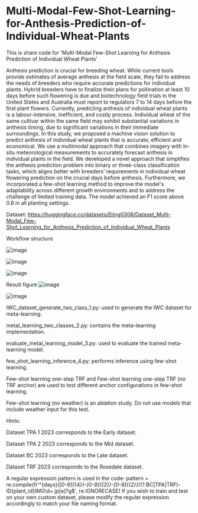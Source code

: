 # Multi-Modal-Few-Shot-Learning-for-Anthesis-Prediction-of-Individual-Wheat-Plants
This is share code for 'Multi-Modal Few-Shot Learning for Anthesis Prediction of Individual Wheat Plants'

Anthesis prediction is crucial for breeding wheat. While current tools provide estimates of average anthesis at the field scale, they fail to address the needs of breeders who require accurate predictions for individual plants. Hybrid breeders have to finalize their plans for pollination at least 10 days before such flowering is due and biotechnology field trials in the United States and Australia must report to regulators 7 to 14 days before the first plant flowers. Currently, predicting anthesis of individual wheat plants is a labour-intensive, inefficient, and costly process. Individual wheat of the same cultivar within the same field may exhibit substantial variations in anthesis timing, due to significant variations in their immediate surroundings. In this study, we proposed a machine vision solution to predict anthesis of individual wheat plants that is accurate, efficient and economical. We use a multimodal approach that combines imagery with in-situ meteorological measurements to accurately forecast anthesis in individual plants in the field. We developed a novel approach that simplifies the anthesis prediction problem into binary or three-class classification tasks, which aligns better with breeders’ requirements in individual wheat flowering prediction on the crucial days before anthesis. Furthermore, we incorporated a few-shot learning method to improve the model's adaptability across different growth environments and to address the challenge of limited training data. The model achieved an F1 score above 0.8 in all planting settings.

Dataset: https://huggingface.co/datasets/Eting0308/Dataset_Multi-Modal_Few-Shot_Learning_for_Anthesis_Prediction_of_Individual_Wheat_Plants

Workflow structure

![image](https://github.com/user-attachments/assets/265d7e12-0dc3-43c6-be6b-ae5381eb1aa5)

![image](https://github.com/user-attachments/assets/7cf0766c-e5df-4c60-b429-efc4d9b28796)

![image](https://github.com/user-attachments/assets/844606a1-a063-4a2f-af70-00779ede7b64)

Result figure
![image](https://github.com/user-attachments/assets/b768ba9e-fd31-406a-8b61-b8619874140e)

![image](https://github.com/user-attachments/assets/b29b456e-ef6a-4fba-a637-615e2e55c8d9)

IWC_dataset_generate_two_class_1.py: used to generate the IWC dataset for meta-learning.

metal_learning_two_classes_2.py: contains the meta-learning implementation.

evaluate_metal_learning_model_3.py: used to evaluate the trained meta-learning model.

few_shot_learning_inference_4.py: performs inference using few-shot learning.

Few-shot learning one-step TRF and Few-shot learning one-step TRF (no TRF anchor) are used to test different anchor configurations in few-shot learning.

Few-shot learning (no weather) is an ablation study. Do not use models that include weather input for this test.

Hints:

Dataset TPA 1 2023 corresponds to the Early dataset.

Dataset TPA 2 2023 corresponds to the Mid dataset.

Dataset BC 2023 corresponds to the Late dataset.

Dataset TRF 2023 corresponds to the Rosedale dataset.

A regular expression pattern is used in the code:
pattern = re.compile(fr'^{days}_([0-9]{{4}}-[0-9]{{2}}-[0-9]{{2}})_(?:BC|TPA|TRF)-ID{plant_id}_IMG_\d+\.jp[e]?g$', re.IGNORECASE)
If you wish to train and test on your own custom dataset, please modify the regular expression accordingly to match your file naming format.
